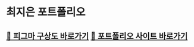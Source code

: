 # 최지은 포트폴리오


<a href="https://www.figma.com/proto/yYqRCEUVsz7MqOj5LmHEkH/%ED%8F%AC%ED%8A%B8%ED%8F%B4%EB%A6%AC%EC%98%A4?type=design&node-id=137-1569&t=wrYIENswdY00Shik-1&scaling=min-zoom&page-id=0%3A1&starting-point-node-id=126%3A386&show-proto-sidebar=1&mode=design" target="_blank">🎨 피그마 구상도 바로가기</a>
<a href="" title="준비중 입니다." target="_blank">🔗 포트폴리오 사이트 바로가기</a>
---
